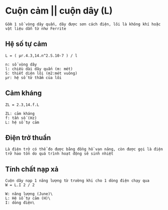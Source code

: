 # Cuộn cảm || cuộn dây (L)

    Gồm 1 số vòng dây quấn, dây được sơn cách điện, lõi là không khí hoặc vật liệu dẫn từ như Ferrite

## Hệ số tự cảm
    L = ( µr.4.3,14.n^2.S.10-7 ) / l

    n: số vòng dây
    l: chiều dài dây quấn (m: mét)
    S: thiết diện lõi (m2:mét vuông)
    µr: hệ số từ thẩm của lõi

## Cảm kháng
    ZL = 2.3,14.f.L

    ZL: cảm kháng
    f: tần số (Hz)
    L: hệ số tự cảm

## Điện trở thuần
    Là điện trở có thể đo được bằng đồng hồ vạn năng, còn được gọi là điện trở hao tổn do quá trình hoạt động sẽ sinh nhiệt

## Tính chất nạp xả
    Cuộn dây nạp 1 năng lượng từ trường khi cho 1 dòng điện chạy qua
    W = L.I 2 / 2

    W: năng lượng (June)\
    L: Hệ số tự cảm (H)\
    I: dòng điện\